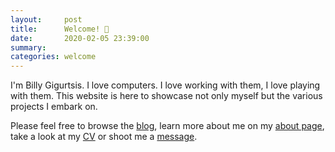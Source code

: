 ```yaml
---
layout:     post
title:      Welcome! 📌
date:       2020-02-05 23:39:00
summary:    
categories: welcome
---
```


I'm Billy Gigurtsis. I love computers. I love working with them, I love playing with them. This website is here to showcase not only myself but the various projects I embark on.

Please feel free to browse the [blog](https://www.bgigurtsis.com/), learn more about me on my [about page](https://www.bgigurtsis.com/about/), take a look at my [CV](https://www.bgigurtsis.com/CV/) or shoot me a [message](https://www.bgigurtsis.com/contact/).
